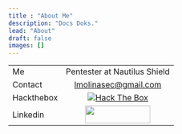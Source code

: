 ```yaml
---
title : "About Me"
description: "Docs Doks."
lead: "About"
draft: false
images: []
---
```


|          |               |
|----------|:-------------:|
| Me |  Pentester at Nautilus Shield |
| Contact |    lmolinasec@gmail.com   | 
| Hackthebox | <center><a href="https://app.hackthebox.com/profile/175051" target="_blank"><img src="/htb.png" alt="Hack The Box"></a></center> | 
| Linkedin | <a href="https://www.linkedin.com/in/lucasmmolina/" target="_blank"><img src="https://logos-download.com/wp-content/uploads/2016/03/LinkedIn_Logo_2019.png" width=130px height=35px></a> |

              
